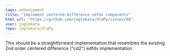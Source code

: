 ```yaml
---
tags: enhancement
title: "Implement centered-difference vdfdx components"
html_url: "https://github.com/joglekara/VlaPy/issues/68"
user: joglekara
repo: joglekara/VlaPy
---
```


This should be a straightforward implementation that resembles the existing 2nd order centered difference ("cd2") edfdv implementation